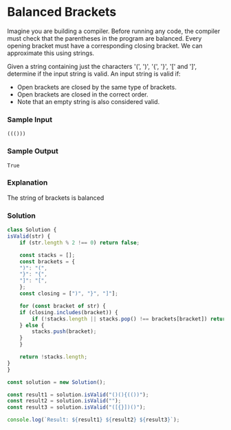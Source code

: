 # Balanced Brackets

Imagine you are building a compiler. Before running any code, the compiler must check that the parentheses in the program are balanced. Every opening bracket must have a corresponding closing bracket. We can approximate this using strings.

Given a string containing just the characters '(', ')', '{', '}', '[' and ']', determine if the input string is valid.
An input string is valid if:
- Open brackets are closed by the same type of brackets.
- Open brackets are closed in the correct order.
- Note that an empty string is also considered valid.

### Sample Input
```
((()))
```
### Sample Output
```
True
```
### Explanation

The string of brackets is balanced

### Solution
```js
class Solution {
isValid(str) {
    if (str.length % 2 !== 0) return false;

    const stacks = [];
    const brackets = {
    ")": "(",
    "}": "{",
    "]": "[",
    };
    const closing = [")", "}", "]"];

    for (const bracket of str) {
    if (closing.includes(bracket)) {
        if (!stacks.length || stacks.pop() !== brackets[bracket]) return false
    } else {
        stacks.push(bracket);
    }
    }

    return !stacks.length;
}
}

const solution = new Solution();

const result1 = solution.isValid("()(){(())");
const result2 = solution.isValid("");
const result3 = solution.isValid("([{}])()");

console.log(`Result: ${result1} ${result2} ${result3}`);
```
